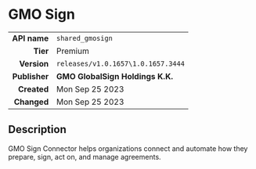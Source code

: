 # GMO Sign
| | |
|-:|-|
|**API name**|`shared_gmosign`|
|**Tier**|Premium|
|**Version**|`releases/v1.0.1657\1.0.1657.3444`|
|**Publisher**|**GMO GlobalSign Holdings K.K.**|
|**Created**|Mon Sep 25 2023|
|**Changed**|Mon Sep 25 2023|

## Description
GMO Sign Connector helps organizations connect and automate how they prepare, sign, act on, and manage agreements.
